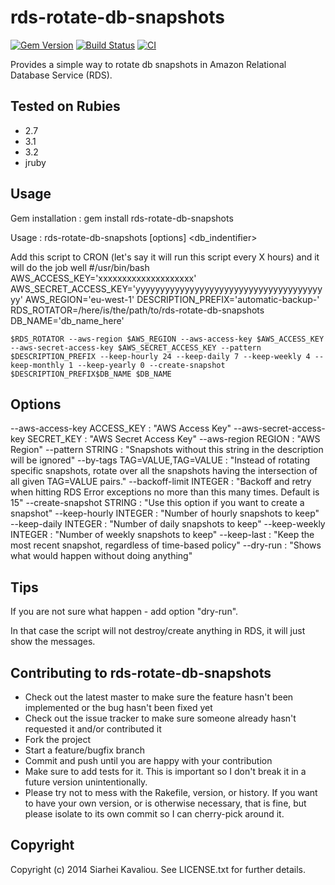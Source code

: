 # rds-rotate-db-snapshots

[<img src="https://badge.fury.io/rb/rds-rotate-db-snapshots.svg" alt="Gem
Version" />](https://badge.fury.io/rb/rds-rotate-db-snapshots) [<img
src="https://travis-ci.org/serg-kovalev/rds-rotate-db-snapshots.svg?branch=mas
ter" alt="Build Status"
/>](https://travis-ci.org/serg-kovalev/rds-rotate-db-snapshots) [![CI](https://github.com/serg-kovalev/rds-rotate-db-snapshots/actions/workflows/ci.yml/badge.svg)](https://github.com/serg-kovalev/rds-rotate-db-snapshots/actions/workflows/ci.yml)

Provides a simple way to rotate db snapshots in Amazon Relational Database
Service (RDS).

## Tested on Rubies

- 2.7
- 3.1
- 3.2
- jruby

## Usage

Gem installation
: gem install rds-rotate-db-snapshots

Usage
: rds-rotate-db-snapshots [options] <db_indentifier>

Add this script to CRON (let's say it will run this script every X hours) and
it will do the job well
#/usr/bin/bash
AWS_ACCESS_KEY='xxxxxxxxxxxxxxxxxxxx'
AWS_SECRET_ACCESS_KEY='yyyyyyyyyyyyyyyyyyyyyyyyyyyyyyyyyyyyyyyy'
AWS_REGION='eu-west-1'
DESCRIPTION_PREFIX='automatic-backup-'
RDS_ROTATOR=/here/is/the/path/to/rds-rotate-db-snapshots
DB_NAME='db_name_here'

    $RDS_ROTATOR --aws-region $AWS_REGION --aws-access-key $AWS_ACCESS_KEY --aws-secret-access-key $AWS_SECRET_ACCESS_KEY --pattern $DESCRIPTION_PREFIX --keep-hourly 24 --keep-daily 7 --keep-weekly 4 --keep-monthly 1 --keep-yearly 0 --create-snapshot $DESCRIPTION_PREFIX$DB_NAME $DB_NAME

## Options

--aws-access-key ACCESS_KEY
: "AWS Access Key"
--aws-secret-access-key SECRET_KEY
: "AWS Secret Access Key"
--aws-region REGION
: "AWS Region"
--pattern STRING
: "Snapshots without this string in the description will be ignored"
--by-tags TAG=VALUE,TAG=VALUE
: "Instead of rotating specific snapshots, rotate over all the snapshots
having the intersection of all given TAG=VALUE pairs."
--backoff-limit INTEGER
: "Backoff and retry when hitting RDS Error exceptions no more than this
many times. Default is 15"
--create-snapshot STRING
: "Use this option if you want to create a snapshot"
--keep-hourly INTEGER
: "Number of hourly snapshots to keep"
--keep-daily INTEGER
: "Number of daily snapshots to keep"
--keep-weekly INTEGER
: "Number of weekly snapshots to keep"
--keep-last
: "Keep the most recent snapshot, regardless of time-based policy"
--dry-run
: "Shows what would happen without doing anything"

## Tips

If you are not sure what happen - add option "dry-run".

In that case the script will not destroy/create anything in RDS, it will just
show the messages.

## Contributing to rds-rotate-db-snapshots

- Check out the latest master to make sure the feature hasn't been
  implemented or the bug hasn't been fixed yet
- Check out the issue tracker to make sure someone already hasn't requested
  it and/or contributed it
- Fork the project
- Start a feature/bugfix branch
- Commit and push until you are happy with your contribution
- Make sure to add tests for it. This is important so I don't break it in a
  future version unintentionally.
- Please try not to mess with the Rakefile, version, or history. If you want
  to have your own version, or is otherwise necessary, that is fine, but
  please isolate to its own commit so I can cherry-pick around it.

## Copyright

Copyright (c) 2014 Siarhei Kavaliou. See LICENSE.txt for further details.
